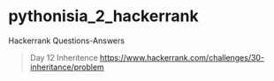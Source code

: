 # pythonisia_2_hackerrank

Hackerrank Questions-Answers

> Day 12 Inheritence
> https://www.hackerrank.com/challenges/30-inheritance/problem
